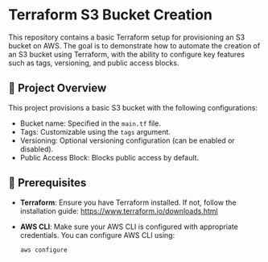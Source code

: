 # Terraform S3 Bucket Creation

This repository contains a basic Terraform setup for provisioning an S3 bucket on AWS. The goal is to demonstrate how to automate the creation of an S3 bucket using Terraform, with the ability to configure key features such as tags, versioning, and public access blocks.

## 📄 Project Overview

This project provisions a basic S3 bucket with the following configurations:
- Bucket name: Specified in the `main.tf` file.
- Tags: Customizable using the `tags` argument.
- Versioning: Optional versioning configuration (can be enabled or disabled).
- Public Access Block: Blocks public access by default.

## 🔧 Prerequisites

- **Terraform**: Ensure you have Terraform installed. If not, follow the installation guide: https://www.terraform.io/downloads.html
- **AWS CLI**: Make sure your AWS CLI is configured with appropriate credentials. You can configure AWS CLI using:

  ```bash
  aws configure
